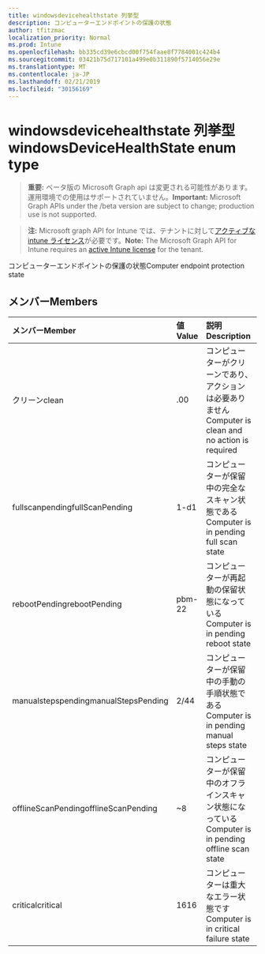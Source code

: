 ```yaml
---
title: windowsdevicehealthstate 列挙型
description: コンピューターエンドポイントの保護の状態
author: tfitzmac
localization_priority: Normal
ms.prod: Intune
ms.openlocfilehash: bb335cd39e6cbcd00f754faae8f7784001c424b4
ms.sourcegitcommit: 03421b75d717101a499e0b311890f5714056e29e
ms.translationtype: MT
ms.contentlocale: ja-JP
ms.lasthandoff: 02/21/2019
ms.locfileid: "30156169"
---
```

# <a name="windowsdevicehealthstate-enum-type"></a><span data-ttu-id="274d1-103">windowsdevicehealthstate 列挙型</span><span class="sxs-lookup"><span data-stu-id="274d1-103">windowsDeviceHealthState enum type</span></span>

> <span data-ttu-id="274d1-104">**重要:** ベータ版の Microsoft Graph api は変更される可能性があります。運用環境での使用はサポートされていません。</span><span class="sxs-lookup"><span data-stu-id="274d1-104">**Important:** Microsoft Graph APIs under the /beta version are subject to change; production use is not supported.</span></span>

> <span data-ttu-id="274d1-105">**注:** Microsoft graph API for Intune では、テナントに対して[アクティブな intune ライセンス](https://go.microsoft.com/fwlink/?linkid=839381)が必要です。</span><span class="sxs-lookup"><span data-stu-id="274d1-105">**Note:** The Microsoft Graph API for Intune requires an [active Intune license](https://go.microsoft.com/fwlink/?linkid=839381) for the tenant.</span></span>

<span data-ttu-id="274d1-106">コンピューターエンドポイントの保護の状態</span><span class="sxs-lookup"><span data-stu-id="274d1-106">Computer endpoint protection state</span></span>

## <a name="members"></a><span data-ttu-id="274d1-107">メンバー</span><span class="sxs-lookup"><span data-stu-id="274d1-107">Members</span></span>
|<span data-ttu-id="274d1-108">メンバー</span><span class="sxs-lookup"><span data-stu-id="274d1-108">Member</span></span>|<span data-ttu-id="274d1-109">値</span><span class="sxs-lookup"><span data-stu-id="274d1-109">Value</span></span>|<span data-ttu-id="274d1-110">説明</span><span class="sxs-lookup"><span data-stu-id="274d1-110">Description</span></span>|
|:---|:---|:---|
|<span data-ttu-id="274d1-111">クリーン</span><span class="sxs-lookup"><span data-stu-id="274d1-111">clean</span></span>|<span data-ttu-id="274d1-112">.0</span><span class="sxs-lookup"><span data-stu-id="274d1-112">0</span></span>|<span data-ttu-id="274d1-113">コンピューターがクリーンであり、アクションは必要ありません</span><span class="sxs-lookup"><span data-stu-id="274d1-113">Computer is clean and no action is required</span></span>|
|<span data-ttu-id="274d1-114">fullscanpending</span><span class="sxs-lookup"><span data-stu-id="274d1-114">fullScanPending</span></span>|<span data-ttu-id="274d1-115">1-d</span><span class="sxs-lookup"><span data-stu-id="274d1-115">1</span></span>|<span data-ttu-id="274d1-116">コンピューターが保留中の完全なスキャン状態である</span><span class="sxs-lookup"><span data-stu-id="274d1-116">Computer is in pending full scan state</span></span>|
|<span data-ttu-id="274d1-117">rebootPending</span><span class="sxs-lookup"><span data-stu-id="274d1-117">rebootPending</span></span>|<span data-ttu-id="274d1-118">pbm-2</span><span class="sxs-lookup"><span data-stu-id="274d1-118">2</span></span>|<span data-ttu-id="274d1-119">コンピューターが再起動の保留状態になっている</span><span class="sxs-lookup"><span data-stu-id="274d1-119">Computer is in pending reboot state</span></span>|
|<span data-ttu-id="274d1-120">manualstepspending</span><span class="sxs-lookup"><span data-stu-id="274d1-120">manualStepsPending</span></span>|<span data-ttu-id="274d1-121">2/4</span><span class="sxs-lookup"><span data-stu-id="274d1-121">4</span></span>|<span data-ttu-id="274d1-122">コンピューターが保留中の手動の手順状態である</span><span class="sxs-lookup"><span data-stu-id="274d1-122">Computer is in pending manual steps state</span></span>|
|<span data-ttu-id="274d1-123">offlineScanPending</span><span class="sxs-lookup"><span data-stu-id="274d1-123">offlineScanPending</span></span>|<span data-ttu-id="274d1-124">~</span><span class="sxs-lookup"><span data-stu-id="274d1-124">8</span></span>|<span data-ttu-id="274d1-125">コンピューターが保留中のオフラインスキャン状態になっている</span><span class="sxs-lookup"><span data-stu-id="274d1-125">Computer is in pending offline scan state</span></span>|
|<span data-ttu-id="274d1-126">critical</span><span class="sxs-lookup"><span data-stu-id="274d1-126">critical</span></span>|<span data-ttu-id="274d1-127">16</span><span class="sxs-lookup"><span data-stu-id="274d1-127">16</span></span>|<span data-ttu-id="274d1-128">コンピューターは重大なエラー状態です</span><span class="sxs-lookup"><span data-stu-id="274d1-128">Computer is in critical failure state</span></span>|




